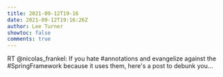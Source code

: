 ```yaml
---
title: 2021-09-12T19-16
date: 2021-09-12T19:16:26Z
author: Lee Turner
showtoc: false
comments: true
---
```


RT @nicolas_frankel: If you hate #annotations and evangelize against the #SpringFramework because it uses them, here's a post to debunk you…

